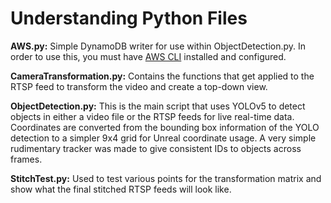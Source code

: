 # Understanding Python Files

**AWS.py:** Simple DynamoDB writer for use within ObjectDetection.py. In order to use this, you must have [AWS CLI](https://docs.aws.amazon.com/cli/latest/userguide/getting-started-install.html) installed and configured.

**CameraTransformation.py:** Contains the functions that get applied to the RTSP feed to transform the video and create a top-down view. 

**ObjectDetection.py:** This is the main script that uses YOLOv5 to detect objects in either a video file or the RTSP feeds for live real-time data. Coordinates are converted from the bounding box information of the YOLO detection to a simpler 9x4 grid for Unreal coordinate usage. A very simple rudimentary tracker was made to give consistent IDs to objects across frames.

**StitchTest.py:** Used to test various points for the transformation matrix and show what the final stitched RTSP feeds will look like.


